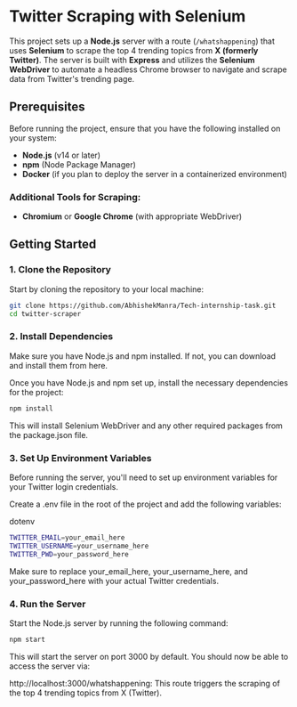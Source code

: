 # Twitter Scraping with Selenium

This project sets up a **Node.js** server with a route (`/whatshappening`) that uses **Selenium** to scrape the top 4 trending topics from **X (formerly Twitter)**. The server is built with **Express** and utilizes the **Selenium WebDriver** to automate a headless Chrome browser to navigate and scrape data from Twitter's trending page.

## Prerequisites

Before running the project, ensure that you have the following installed on your system:

- **Node.js** (v14 or later)
- **npm** (Node Package Manager)
- **Docker** (if you plan to deploy the server in a containerized environment)

### Additional Tools for Scraping:
- **Chromium** or **Google Chrome** (with appropriate WebDriver)

## Getting Started

### 1. Clone the Repository

Start by cloning the repository to your local machine:

```bash
git clone https://github.com/AbhishekManra/Tech-internship-task.git
cd twitter-scraper
```

### 2. Install Dependencies
Make sure you have Node.js and npm installed. If not, you can download and install them from here.

Once you have Node.js and npm set up, install the necessary dependencies for the project:

```bash
npm install
```
This will install Selenium WebDriver and any other required packages from the package.json file.

### 3. Set Up Environment Variables
Before running the server, you'll need to set up environment variables for your Twitter login credentials.

Create a .env file in the root of the project and add the following variables:

dotenv
```bash
TWITTER_EMAIL=your_email_here
TWITTER_USERNAME=your_username_here
TWITTER_PWD=your_password_here
```
Make sure to replace your_email_here, your_username_here, and your_password_here with your actual Twitter credentials.

### 4. Run the Server
Start the Node.js server by running the following command:

```bash
npm start
```
This will start the server on port 3000 by default. You should now be able to access the server via:

http://localhost:3000/whatshappening: This route triggers the scraping of the top 4 trending topics from X (Twitter).